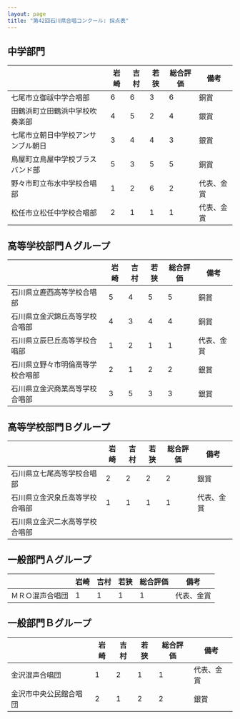 ```yaml
---
layout: page
title: "第42回石川県合唱コンクール: 採点表"
---
```

中学部門
--------

|                                    | 岩崎 | 吉村 | 若狭 | 総合評価 | 備考       |
|------------------------------------|------|------|------|----------|------------|
| 七尾市立御祓中学合唱部             | 6    | 6    | 3    | 6        | 銅賞       |
| 田鶴浜町立田鶴浜中学校吹奏楽部     | 4    | 5    | 2    | 4        | 銀賞       |
| 七尾市立朝日中学校アンサンブル朝日 | 3    | 4    | 4    | 3        | 銀賞       |
| 鳥屋町立鳥屋中学校ブラスバンド部   | 5    | 3    | 5    | 5        | 銅賞       |
| 野々市町立布水中学校合唱部         | 1    | 2    | 6    | 2        | 代表、金賞 |
| 松任市立松任中学校合唱部           | 2    | 1    | 1    | 1        | 代表、金賞 |

高等学校部門Ａグループ
----------------------

|                                  | 岩崎 | 吉村 | 若狭 | 総合評価 | 備考       |
|----------------------------------|------|------|------|----------|------------|
| 石川県立鹿西高等学校合唱部       | 5    | 4    | 5    | 5        | 銅賞       |
| 石川県立金沢錦丘高等学校合唱部   | 4    | 3    | 4    | 4        | 銅賞       |
| 石川県立辰巳丘高等学校合唱部     | 1    | 2    | 1    | 1        | 代表、金賞 |
| 石川県立野々市明倫高等学校合唱部 | 2    | 1    | 2    | 2        | 銀賞       |
| 石川県立金沢商業高等学校合唱部   | 3    | 5    | 3    | 3        | 銀賞       |

高等学校部門Ｂグループ
----------------------

||岩崎 |吉村 |若狭 |総合評価 |備考|
|------------------|------|------|------|----------|------------|
|石川県立七尾高等学校合唱部 |2 |2 |2 |2 |銀賞|
|石川県立金沢泉丘高等学校合唱部 |1 |1 |1 |1 |代表、金賞|
|石川県立金沢二水高等学校合唱部 |  |  |  |  ||

一般部門Ａグループ
------------------

|                  | 岩崎 | 吉村 | 若狭 | 総合評価 | 備考       |
|------------------|------|------|------|----------|------------|
| ＭＲＯ混声合唱団 | 1    | 1    | 1    | 1        | 代表、金賞 |

一般部門Ｂグループ
------------------

|                        | 岩崎 | 吉村 | 若狭 | 総合評価 | 備考       |
|------------------------|------|------|------|----------|------------|
| 金沢混声合唱団         | 1    | 2    | 1    | 1        | 代表、金賞 |
| 金沢市中央公民館合唱団 | 2    | 1    | 2    | 2        | 銀賞       |
